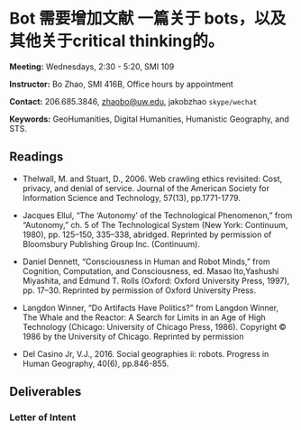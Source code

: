# Bot  需要增加文献  一篇关于 bots，以及其他关于critical thinking的。

**Meeting:** Wednesdays, 2:30 - 5:20, SMI 109

**Instructor:** Bo Zhao, SMI 416B, Office hours by appointment

**Contact:** 206.685.3846, zhaobo@uw.edu, jakobzhao `skype/wechat`

**Keywords:** GeoHumanities, Digital Humanities, Humanistic Geography, and STS.

## Readings

* Thelwall, M. and Stuart, D., 2006. Web crawling ethics revisited: Cost, privacy, and denial of service. Journal of the American Society for Information Science and Technology, 57(13), pp.1771-1779.

* Jacques Ellul, “The ‘Autonomy’ of the Technological Phenomenon,” from “Autonomy,” ch. 5 of The Technological System (New York: Continuum, 1980), pp. 125–150, 335–338, abridged. Reprinted by permission of Bloomsbury Publishing Group Inc. (Continuum).

* Daniel Dennett, “Consciousness in Human and Robot Minds,” from Cognition, Computation, and Consciousness, ed. Masao Ito,Yashushi Miyashita, and Edmund T. Rolls (Oxford: Oxford University Press, 1997), pp. 17–30. Reprinted by permission of Oxford University Press.

* Langdon Winner, “Do Artifacts Have Politics?” from Langdon Winner, The Whale and the Reactor: A Search for Limits in an Age of High Technology (Chicago: University of Chicago Press, 1986). Copyright © 1986 by the University of Chicago. Reprinted by permission

* Del Casino Jr, V.J., 2016. Social geographies ii: robots. Progress in Human Geography, 40(6), pp.846-855.


## Deliverables

### Letter of Intent
